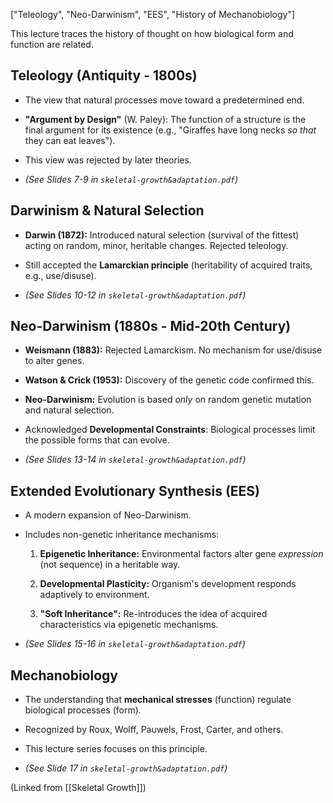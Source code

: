 ["Teleology", "Neo-Darwinism", "EES", "History of Mechanobiology"]

This lecture traces the history of thought on how biological form and function are related.

## Teleology (Antiquity - 1800s)

- The view that natural processes move toward a predetermined end.
    
- **"Argument by Design"** (W. Paley): The function of a structure is the final argument for its existence (e.g., "Giraffes have long necks _so that_ they can eat leaves").
    
- This view was rejected by later theories.
    
- _(See Slides 7-9 in `skeletal-growth&adaptation.pdf`)_
    

## Darwinism & Natural Selection

- **Darwin (1872):** Introduced natural selection (survival of the fittest) acting on random, minor, heritable changes. Rejected teleology.
    
- Still accepted the **Lamarckian principle** (heritability of acquired traits, e.g., use/disuse).
    
- _(See Slides 10-12 in `skeletal-growth&adaptation.pdf`)_
    

## Neo-Darwinism (1880s - Mid-20th Century)

- **Weismann (1883):** Rejected Lamarckism. No mechanism for use/disuse to alter genes.
    
- **Watson & Crick (1953):** Discovery of the genetic code confirmed this.
    
- **Neo-Darwinism:** Evolution is based _only_ on random genetic mutation and natural selection.
    
- Acknowledged **Developmental Constraints**: Biological processes limit the possible forms that can evolve.
    
- _(See Slides 13-14 in `skeletal-growth&adaptation.pdf`)_
    

## Extended Evolutionary Synthesis (EES)

- A modern expansion of Neo-Darwinism.
    
- Includes non-genetic inheritance mechanisms:
    
    1. **Epigenetic Inheritance:** Environmental factors alter gene _expression_ (not sequence) in a heritable way.
        
    2. **Developmental Plasticity:** Organism's development responds adaptively to environment.
        
    3. **"Soft Inheritance":** Re-introduces the idea of acquired characteristics via epigenetic mechanisms.
        
- _(See Slides 15-16 in `skeletal-growth&adaptation.pdf`)_
    

## Mechanobiology

- The understanding that **mechanical stresses** (function) regulate biological processes (form).
    
- Recognized by Roux, Wolff, Pauwels, Frost, Carter, and others.
    
- This lecture series focuses on this principle.
    
- _(See Slide 17 in `skeletal-growth&adaptation.pdf`)_
    

(Linked from [[Skeletal Growth]])
